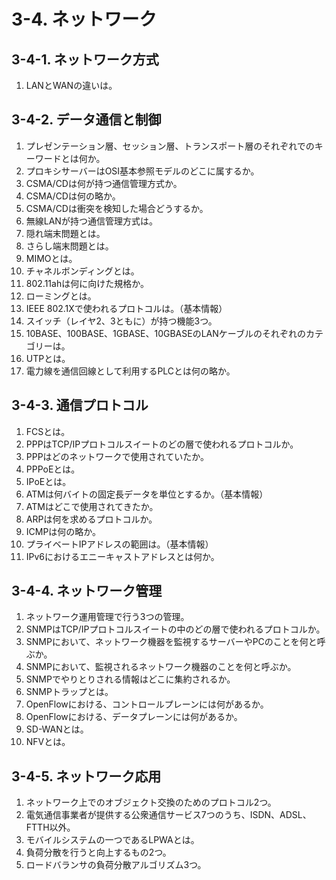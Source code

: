 # 3-4. ネットワーク

## 3-4-1. ネットワーク方式

1. LANとWANの違いは。

## 3-4-2. データ通信と制御

1. プレゼンテーション層、セッション層、トランスポート層のそれぞれでのキーワードとは何か。
1. プロキシサーバーはOSI基本参照モデルのどこに属するか。
1. CSMA/CDは何が持つ通信管理方式か。
1. CSMA/CDは何の略か。
1. CSMA/CDは衝突を検知した場合どうするか。
1. 無線LANが持つ通信管理方式は。
1. 隠れ端末問題とは。
1. さらし端末問題とは。
1. MIMOとは。
1. チャネルボンディングとは。
1. 802.11ahは何に向けた規格か。
1. ローミングとは。
1. IEEE 802.1Xで使われるプロトコルは。（基本情報）
1. スイッチ（レイヤ2、3ともに）が持つ機能3つ。
1. 10BASE、100BASE、1GBASE、10GBASEのLANケーブルのそれぞれのカテゴリーは。
1. UTPとは。
1. 電力線を通信回線として利用するPLCとは何の略か。

## 3-4-3. 通信プロトコル

1. FCSとは。
2. PPPはTCP/IPプロトコルスイートのどの層で使われるプロトコルか。
3. PPPはどのネットワークで使用されていたか。
4. PPPoEとは。
5. IPoEとは。
6. ATMは何バイトの固定長データを単位とするか。（基本情報）
7. ATMはどこで使用されてきたか。
8. ARPは何を求めるプロトコルか。
9. ICMPは何の略か。
10. プライベートIPアドレスの範囲は。（基本情報）
11. IPv6におけるエニーキャストアドレスとは何か。

## 3-4-4. ネットワーク管理

1. ネットワーク運用管理で行う3つの管理。
2. SNMPはTCP/IPプロトコルスイートの中のどの層で使われるプロトコルか。
3. SNMPにおいて、ネットワーク機器を監視するサーバーやPCのことを何と呼ぶか。
4. SNMPにおいて、監視されるネットワーク機器のことを何と呼ぶか。
5. SNMPでやりとりされる情報はどこに集約されるか。
6. SNMPトラップとは。
7. OpenFlowにおける、コントロールプレーンには何があるか。
8. OpenFlowにおける、データプレーンには何があるか。
9. SD-WANとは。
10. NFVとは。

## 3-4-5. ネットワーク応用

1. ネットワーク上でのオブジェクト交換のためのプロトコル2つ。
2. 電気通信事業者が提供する公衆通信サービス7つのうち、ISDN、ADSL、FTTH以外。
3. モバイルシステムの一つであるLPWAとは。
4. 負荷分散を行うと向上するもの2つ。
5. ロードバランサの負荷分散アルゴリズム3つ。
